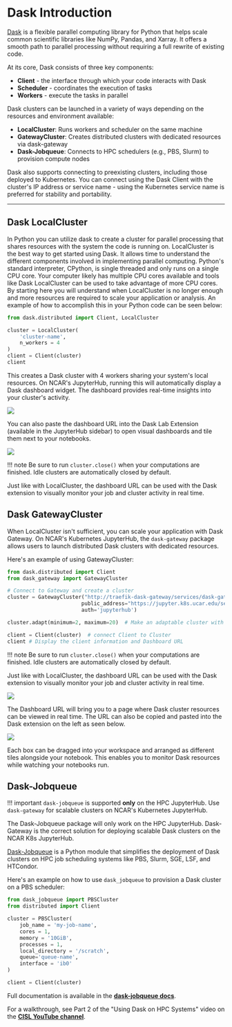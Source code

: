 # Dask Introduction

[Dask](https://www.dask.org/) is a flexible parallel computing library for Python that helps scale common scientific libraries like NumPy, Pandas, and Xarray. It offers a smooth path to parallel processing without requiring a full rewrite of existing code.

At its core, Dask consists of three key components:

- **Client** - the interface through which your code interacts with Dask
- **Scheduler** - coordinates the execution of tasks  
- **Workers** - execute the tasks in parallel

Dask clusters can be launched in a variety of ways depending on the resources and environment available:

- **LocalCluster**: Runs workers and scheduler on the same machine
- **GatewayCluster**: Creates distributed clusters with dedicated resources via dask-gateway
- **Dask-Jobqueue**: Connects to HPC schedulers (e.g., PBS, Slurm) to provision compute nodes

Dask also supports connecting to preexisting clusters, including those deployed to Kubernetes. You can connect using the Dask Client with the cluster's IP address or service name - using the Kubernetes service name is preferred for stability and portability.

---

## Dask LocalCluster

In Python you can utilize dask to create a cluster for parallel processing that shares resources with the system the code is running on. LocalCluster is the best way to get started using Dask. It allows time to understand the different components involved in implementing parallel computing. Python's standard interpreter, CPython, is single threaded and only runs on a single CPU core. Your computer likely has multiple CPU cores available and tools like Dask LocalCluster can be used to take advantage of more CPU cores. By starting here you will understand when LocalCluster is no longer enough and more resources are required to scale your application or analysis. An example of how to accomplish this in your Python code can be seen below:

```python
from dask.distributed import Client, LocalCluster

cluster = LocalCluster(
    'cluster-name',
    n_workers = 4
)
client = Client(cluster)
client
```

This creates a Dask cluster with 4 workers sharing your system's local resources. On NCAR's JupyterHub, running this will automatically display a Dask dashboard widget. The dashboard provides real-time insights into your cluster's activity.

<img src="../../../media/dask/dask-local.png"/>

You can also paste the dashboard URL into the Dask Lab Extension (available in the JupyterHub sidebar) to open visual dashboards and tile them next to your notebooks.

<img src="../../../media/dask/dask-extension.png"/>

!!! note
    Be sure to run `cluster.close()` when your computations are finished. Idle clusters are automatically closed by default.

Just like with LocalCluster, the dashboard URL can be used with the Dask extension to visually monitor your job and cluster activity in real time.

## Dask GatewayCluster

When LocalCluster isn't sufficient, you can scale your application with Dask Gateway. On NCAR's Kubernetes JupyterHub, the `dask-gateway` package allows users to launch distributed Dask clusters with dedicated resources.

Here's an example of using GatewayCluster:

```python
from dask.distributed import Client
from dask_gateway import GatewayCluster

# Connect to Gateway and create a cluster
cluster = GatewayCluster("http://traefik-dask-gateway/services/dask-gateway/", 
                        public_address="https://jupyter.k8s.ucar.edu/services/dask-gateway/", 
                        auth='jupyterhub')  

cluster.adapt(minimum=2, maximum=20)  # Make an adaptable cluster with a min and max number of workers

client = Client(cluster)  # connect Client to Cluster
client # Display the client information and Dashboard URL
```

!!! note
    Be sure to run `cluster.close()` when your computations are finished. Idle clusters are automatically closed by default.

Just like with LocalCluster, the dashboard URL can be used with the Dask extension to visually monitor your job and cluster activity in real time.

<img src="../../../media/dask/dask-gw-client.png"/>

The Dashboard URL will bring you to a page where Dask cluster resources can be viewed in real time. The URL can also be copied and pasted into the Dask extension on the left as seen below.

<img src="../../../media/dask/dask-extension.png"/>

Each box can be dragged into your workspace and arranged as different tiles alongside your notebook. This enables you to monitor Dask resources while watching your notebooks run.

## Dask-Jobqueue

!!! important
    `dask-jobqueue` is supported **only** on the HPC JupyterHub. Use `dask-gateway` for scalable clusters on NCAR's Kubernetes JupyterHub.

The Dask-Jobqueue package will only work on the HPC JupyterHub. Dask-Gateway is the correct solution for deploying scalable Dask clusters on the NCAR K8s JupyterHub.

[Dask-Jobqueue](https://jobqueue.dask.org/en/latest/) is a Python module that simplifies the deployment of Dask clusters on HPC job scheduling systems like PBS, Slurm, SGE, LSF, and HTCondor.

Here's an example on how to use `dask_jobqueue` to provision a Dask cluster on a PBS scheduler:

```python
from dask_jobqueue import PBSCluster
from distributed import Client

cluster = PBSCluster(
    job_name = 'my-job-name',
    cores = 1,
    memory = '10GiB',
    processes = 1,
    local_directory = '/scratch',
    queue='queue-name',
    interface = 'ib0'
)

client = Client(cluster)
```

Full documentation is available in the **[dask-jobqueue docs](https://jobqueue.dask.org/en/latest/)**.

For a walkthrough, see Part 2 of the "Using Dask on HPC Systems" video on the **[CISL YouTube channel](https://www.youtube.com/watch?v=E4utSzWgJEo)**.